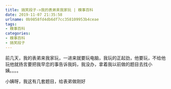 ```yaml
---
title: 搞笑段子->我的表弟来我家玩 | 糗事百科
date: 2019-11-07 21:35:58
urlname: 0b9858fd4db6df7cc358109953b4ceae
tags: 
- 糗事百科
categories:
- 糗事百科
- 搞笑段子
---
```

前几天，我的表弟来我家玩，一进来就要玩电脑，我玩的正起劲，他要玩，不给他玩他就扬言要把我早恋的事告诉我妈，我没办，拿着我以前做的题目去找小姨。。。。

小姨呀，我这有几套题目，给表弟做刚好


